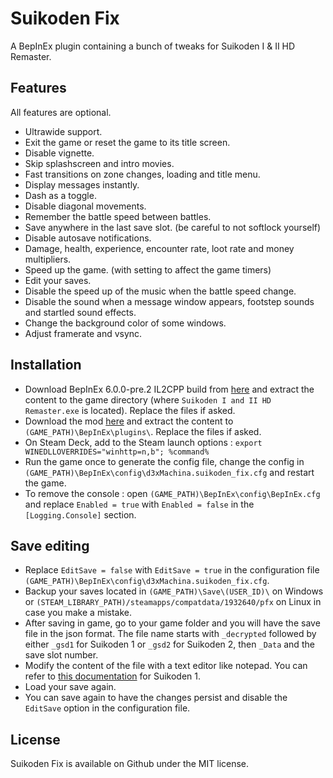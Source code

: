 # Suikoden Fix

A BepInEx plugin containing a bunch of tweaks for Suikoden I & II HD Remaster.

## Features

All features are optional.

- Ultrawide support.
- Exit the game or reset the game to its title screen.
- Disable vignette.
- Skip splashscreen and intro movies.
- Fast transitions on zone changes, loading and title menu.
- Display messages instantly.
- Dash as a toggle.
- Disable diagonal movements.
- Remember the battle speed between battles.
- Save anywhere in the last save slot. (be careful to not softlock yourself)
- Disable autosave notifications.
- Damage, health, experience, encounter rate, loot rate and money multipliers.
- Speed up the game. (with setting to affect the game timers)
- Edit your saves.
- Disable the speed up of the music when the battle speed change.
- Disable the sound when a message window appears, footstep sounds and startled sound effects.
- Change the background color of some windows.
- Adjust framerate and vsync.

## Installation

- Download BepInEx 6.0.0-pre.2 IL2CPP build from [here](https://github.com/BepInEx/BepInEx/releases/download/v6.0.0-pre.2/BepInEx-Unity.IL2CPP-win-x64-6.0.0-pre.2.zip) and extract the content to the game directory (where `Suikoden I and II HD Remaster.exe` is located). Replace the files if asked.
- Download the mod [here](https://github.com/d3xMachina/Suikoden-Fix/releases/latest) and extract the content to `(GAME_PATH)\BepInEx\plugins\`. Replace the files if asked.
- On Steam Deck, add to the Steam launch options : `export WINEDLLOVERRIDES="winhttp=n,b"; %command%`
- Run the game once to generate the config file, change the config in `(GAME_PATH)\BepInEx\config\d3xMachina.suikoden_fix.cfg` and restart the game.
- To remove the console : open `(GAME_PATH)\BepInEx\config\BepInEx.cfg` and replace `Enabled = true` with `Enabled = false` in the `[Logging.Console]` section.

## Save editing

- Replace `EditSave = false` with `EditSave = true` in the configuration file `(GAME_PATH)\BepInEx\config\d3xMachina.suikoden_fix.cfg`.
- Backup your saves located in `(GAME_PATH)\Save\(USER_ID)\` on Windows or `(STEAM_LIBRARY_PATH)/steamapps/compatdata/1932640/pfx` on Linux in case you make a mistake.
- After saving in game, go to your game folder and you will have the save file in the json format. The file name starts with `_decrypted` followed by either `_gsd1` for Suikoden 1 or `_gsd2` for Suikoden 2, then `_Data` and the save slot number.
- Modify the content of the file with a text editor like notepad. You can refer to [this documentation](https://github.com/asilverthorn/suikoden_ref/blob/main/Suikoden1_Remaster_Save_Editing.md) for Suikoden 1.
- Load your save again.
- You can save again to have the changes persist and disable the `EditSave` option in the configuration file.


## License

Suikoden Fix is available on Github under the MIT license.
